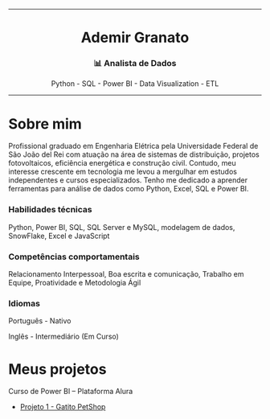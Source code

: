 ____________________________________________________________________________________________________________________________________________

<h1 align="center"> Ademir Granato</h1>

<h3 align="center">📊 Analista de Dados </h3>

<div align="center" > Python - SQL - Power BI - Data Visualization - ETL </div>

____________________________________________________________________________________________________________________________________________

# Sobre mim
Profissional graduado em Engenharia Elétrica pela Universidade Federal de São João del Rei com atuação na área de sistemas de distribuição, projetos fotovoltaicos, eficiência energética e construção civil. 
Contudo, meu interesse crescente em tecnologia me levou a mergulhar em estudos independentes e cursos especializados. Tenho me dedicado a aprender ferramentas para análise de dados como Python, Excel, SQL e Power BI.

</p>
  <p>
  <h3> Habilidades técnicas</h3>
    Python, Power BI, SQL, SQL Server e MySQL, modelagem de dados, SnowFlake, Excel e JavaScript
  </p>
</div>

<h3> Competências comportamentais</h3>
    Relacionamento Interpessoal, Boa escrita e comunicação, Trabalho em Equipe, Proatividade e Metodologia Ágil
  </p>
</div>

<h3> Idiomas</h3>
    Português - Nativo
    
  Inglês - Intermediário (Em Curso)
  </p>
</div> 

<h1 align="left"> Meus projetos</h1>

<div align="justify"></a> Curso de Power BI – Plataforma Alura </h2></div>

+ [Projeto 1 - Gatito PetShop](https://github.com/AdemirGranato/Gatito_PetShop.git) 





